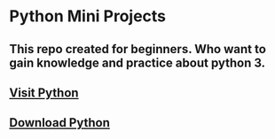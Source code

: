 # Python Mini Projects 

## This repo created for beginners. Who want to gain knowledge and practice about python 3.

##  [Visit Python](https://www.python.org/ "Python Home Page")
##  [Download Python](https://www.python.org/ftp/python/3.9.1/python-3.9.1-amd64.exe "for => Python Mini Projects")

